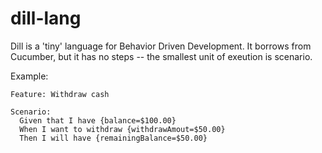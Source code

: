 dill-lang
=========

Dill is a 'tiny' language for Behavior Driven Development.
It borrows from Cucumber, but it has no steps -- the smallest unit of exeution is scenario.

Example:
````
Feature: Withdraw cash

Scenario:
  Given that I have {balance=$100.00}
  When I want to withdraw {withdrawAmout=$50.00}
  Then I will have {remainingBalance=$50.00}
  
````  
